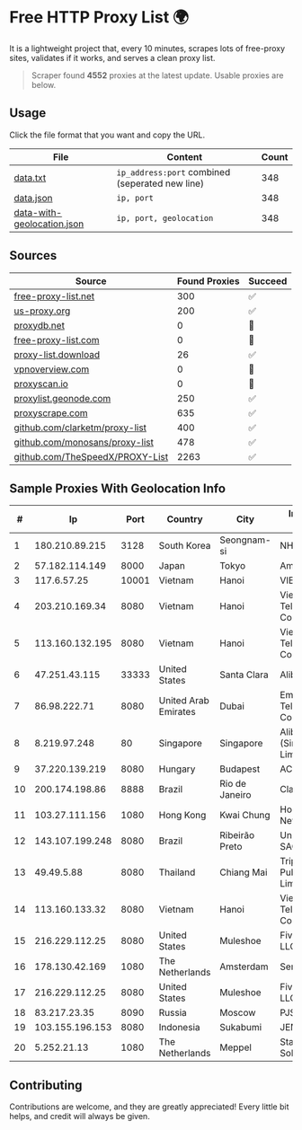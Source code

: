 
# Free HTTP Proxy List 🌍

It is a lightweight project that, every 10 minutes, scrapes lots of free-proxy sites, validates if it works, and serves a clean proxy list.


> Scraper found **4552** proxies at the latest update. Usable proxies are below.

## Usage

Click the file format that you want and copy the URL.


|File|Content|Count|
|----|-------|-----|
|[data.txt](https://raw.githubusercontent.com/themiralay/Proxy-List-World/master/data.txt)|`ip_address:port` combined (seperated new line)|348|
|[data.json](https://raw.githubusercontent.com/themiralay/Proxy-List-World/master/data.json)|`ip, port`|348|
|[data-with-geolocation.json](https://raw.githubusercontent.com/themiralay/Proxy-List-World/master/data-with-geolocation.json)|`ip, port, geolocation`|348|

## Sources

|Source|Found Proxies|Succeed|
|------|-------------|-------|
|[free-proxy-list.net](https://free-proxy-list.net)|300|✅|
|[us-proxy.org](https://www.us-proxy.org)|200|✅|
|[proxydb.net](http://proxydb.net)|0|🚫|
|[free-proxy-list.com](https://free-proxy-list.com/?page=&port=&type%5B%5D=http&type%5B%5D=https&up_time=0&search=Search)|0|🚫|
|[proxy-list.download](https://www.proxy-list.download/HTTP)|26|✅|
|[vpnoverview.com](https://vpnoverview.com/privacy/anonymous-browsing/free-proxy-servers)|0|🚫|
|[proxyscan.io](https://www.proxyscan.io)|0|🚫|
|[proxylist.geonode.com](https://proxylist.geonode.com/api/proxy-list?limit=300&page=1&sort_by=lastChecked&sort_type=desc&protocols=http,https)|250|✅|
|[proxyscrape.com](https://api.proxyscrape.com/v2/?request=displayproxies&protocol=http&timeout=10000&country=all&ssl=all&anonymity=all)|635|✅|
|[github.com/clarketm/proxy-list](https://raw.githubusercontent.com/clarketm/proxy-list/master/proxy-list-raw.txt)|400|✅|
|[github.com/monosans/proxy-list](https://raw.githubusercontent.com/monosans/proxy-list/main/proxies/http.txt)|478|✅|
|[github.com/TheSpeedX/PROXY-List](https://raw.githubusercontent.com/TheSpeedX/PROXY-List/master/http.txt)|2263|✅|


## Sample Proxies With Geolocation Info

|#|Ip|Port|Country|City|Internet Service Provider|
|-|--|----|-------|----|-------------------------|
|1|180.210.89.215|3128|South Korea|Seongnam-si|NHNCLOUD|
|2|57.182.114.149|8000|Japan|Tokyo|Amazon.com, Inc.|
|3|117.6.57.25|10001|Vietnam|Hanoi|VIETTEL|
|4|203.210.169.34|8080|Vietnam|Hanoi|VietNam Post and Telecom Corporation|
|5|113.160.132.195|8080|Vietnam|Hanoi|VietNam Post and Telecom Corporation|
|6|47.251.43.115|33333|United States|Santa Clara|Alibaba Cloud LLC|
|7|86.98.222.71|8080|United Arab Emirates|Dubai|Emirates Telecommunications Corporation|
|8|8.219.97.248|80|Singapore|Singapore|Alibaba Cloud (Singapore) Private Limited|
|9|37.220.139.219|8080|Hungary|Budapest|ACE Telecom Kft|
|10|200.174.198.86|8888|Brazil|Rio de Janeiro|Claro S.A|
|11|103.27.111.156|1080|Hong Kong|Kwai Chung|Hong Kong San Ai Net Int'l Limited|
|12|143.107.199.248|8080|Brazil|Ribeirão Preto|Universidade De SAO Paulo|
|13|49.49.5.88|8080|Thailand|Chiang Mai|Triple T Broadband Public Company Limited|
|14|113.160.133.32|8080|Vietnam|Hanoi|VietNam Post and Telecom Corporation|
|15|216.229.112.25|8080|United States|Muleshoe|Five Area Systems, LLC|
|16|178.130.42.169|1080|The Netherlands|Amsterdam|Servers Tech Fzco|
|17|216.229.112.25|8080|United States|Muleshoe|Five Area Systems, LLC|
|18|83.217.23.35|8090|Russia|Moscow|PJSC Rostelecom|
|19|103.155.196.153|8080|Indonesia|Sukabumi|JEMBATANDATA|
|20|5.252.21.13|1080|The Netherlands|Meppel|Stark Industries Solutions LTD|



## Contributing

Contributions are welcome, and they are greatly appreciated! Every
little bit helps, and credit will always be given.

